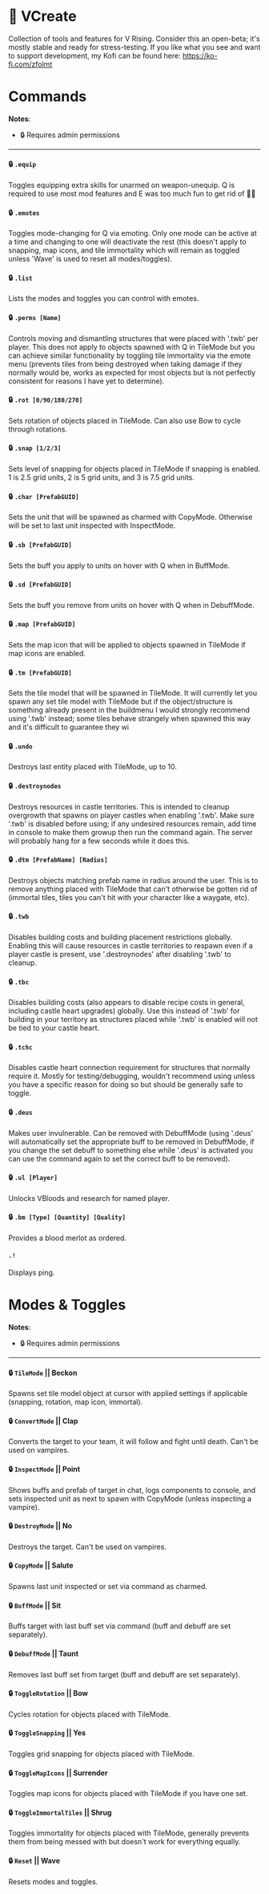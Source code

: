 # 🌠 VCreate

Collection of tools and features for V Rising. Consider this an open-beta; it's mostly stable and ready for stress-testing. If you like what you see and want to support development, my Kofi can be found here: https://ko-fi.com/zfolmt

# Commands

**Notes**:
- 🔒 Requires admin permissions

---

#### 🔒 `.equip`

Toggles equipping extra skills for unarmed on weapon-unequip. Q is required to use most mod features and E was too much fun to get rid of 🤷‍♂️

#### 🔒 `.emotes`

Toggles mode-changing for Q via emoting. Only one mode can be active at a time and changing to one will deactivate the rest (this doesn't apply to snapping, map icons, and tile immortality which will remain as toggled unless 'Wave' is used to reset all modes/toggles).

#### 🔒 `.list`

Lists the modes and toggles you can control with emotes.

#### 🔒 `.perms [Name]`

Controls moving and dismantling structures that were placed with '.twb' per player. This does not apply to objects spawned with Q in TileMode but you can achieve similar functionality by toggling tile immortality via the emote menu (prevents tiles from being destroyed when taking damage if they normally would be, works as expected for most objects but is not perfectly consistent for reasons I have yet to determine).

#### 🔒 `.rot [0/90/180/270]`

Sets rotation of objects placed in TileMode. Can also use Bow to cycle through rotations.

#### 🔒 `.snap [1/2/3]`

Sets level of snapping for objects placed in TileMode if snapping is enabled. 1 is 2.5 grid units, 2 is 5 grid units, and 3 is 7.5 grid units. 

#### 🔒 `.char [PrefabGUID]`

Sets the unit that will be spawned as charmed with CopyMode. Otherwise will be set to last unit inspected with InspectMode.

#### 🔒 `.sb [PrefabGUID]`

Sets the buff you apply to units on hover with Q when in BuffMode.

#### 🔒 `.sd [PrefabGUID]`

Sets the buff you remove from units on hover with Q when in DebuffMode.

#### 🔒 `.map [PrefabGUID]`

Sets the map icon that will be applied to objects spawned in TileMode if map icons are enabled.

#### 🔒 `.tm [PrefabGUID]`

Sets the tile model that will be spawned in TileMode. It will currently let you spawn any set tile model with TileMode but if the object/structure is something already present in the buildmenu I would strongly recommend using '.twb' instead; some tiles behave strangely when spawned this way and it's difficult to guarantee they wi

#### 🔒 `.undo`

Destroys last entity placed with TileMode, up to 10. 

#### 🔒 `.destroynodes`

Destroys resources in castle territories. This is intended to cleanup overgrowth that spawns on player castles when enabling '.twb'. Make sure '.twb' is disabled before using; if any undesired resources remain, add time in console to make them growup then run the command again. The server will probably hang for a few seconds while it does this.

#### 🔒 `.dtm [PrefabName] [Radius]`

Destroys objects matching prefab name in radius around the user. This is to remove anything placed with TileMode that can't otherwise be gotten rid of (immortal tiles, tiles you can't hit with your character like a waygate, etc).

#### 🔒 `.twb`

Disables building costs and building placement restrictions globally. Enabling this will cause resources in castle territories to respawn even if a player castle is present, use '.destroynodes' after disabling '.twb' to cleanup. 

#### 🔒 `.tbc`

Disables building costs (also appears to disable recipe costs in general, including castle heart upgrades) globally. Use this instead of '.twb' for building in your territory as structures placed while '.twb' is enabled will not be tied to your castle heart.

#### 🔒 `.tchc`

Disables castle heart connection requirement for structures that normally require it. Mostly for testing/debugging, wouldn't recommend using unless you have a specific reason for doing so but should be generally safe to toggle.

#### 🔒 `.deus`

Makes user invulnerable. Can be removed with DebuffMode (using '.deus' will automatically set the appropriate buff to be removed in DebuffMode, if you change the set debuff to something else while '.deus' is activated you can use the command again to set the correct buff to be removed).

#### 🔒 `.ul [Player]`

Unlocks VBloods and research for named player.

#### 🔒 `.bm [Type] [Quantity] [Quality]`

Provides a blood merlot as ordered.

#### `.!`

Displays ping.

# Modes & Toggles

**Notes**:
- 🔒 Requires admin permissions

---

#### 🔒 `TileMode` || Beckon

Spawns set tile model object at cursor with applied settings if applicable (snapping, rotation, map icon, immortal).

#### 🔒 `ConvertMode` || Clap

Converts the target to your team, it will follow and fight until death. Can't be used on vampires.

#### 🔒 `InspectMode` || Point

Shows buffs and prefab of target in chat, logs components to console, and sets inspected unit as next to spawn with CopyMode (unless inspecting a vampire).

#### 🔒 `DestroyMode` || No

Destroys the target. Can't be used on vampires.

#### 🔒 `CopyMode` || Salute

Spawns last unit inspected or set via command as charmed.

#### 🔒 `BuffMode` || Sit

Buffs target with last buff set via command (buff and debuff are set separately).

#### 🔒 `DebuffMode` || Taunt

Removes last buff set from target (buff and debuff are set separately).

#### 🔒 `ToggleRotation` || Bow

Cycles rotation for objects placed with TileMode.

#### 🔒 `ToggleSnapping` || Yes

Toggles grid snapping for objects placed with TileMode.

#### 🔒 `ToggleMapIcons` || Surrender

Toggles map icons for objects placed with TileMode if you have one set.

#### 🔒 `ToggleImmortalTiles` || Shrug

Toggles immortality for objects placed with TileMode, generally prevents them from being messed with but doesn't work for everything equally.

#### 🔒 `Reset` || Wave

Resets modes and toggles.
